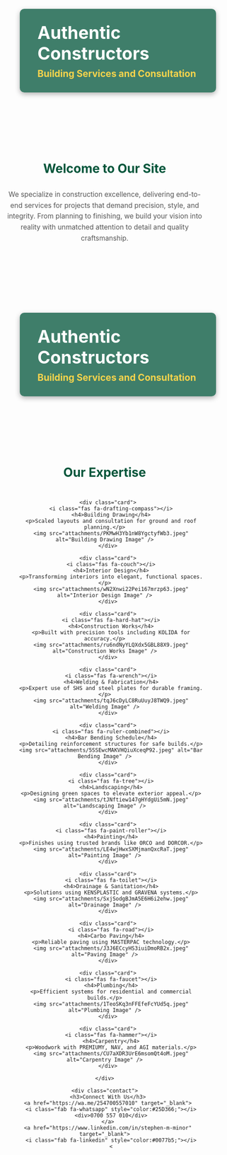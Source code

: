 <!DOCTYPE html>
<html lang="en">
<head>
  <meta charset="UTF-8" />
  <meta name="viewport" content="width=device-width, initial-scale=1" />
  <title>Authentic Constructors</title>
  <link rel="stylesheet" href="https://cdnjs.cloudflare.com/ajax/libs/font-awesome/6.4.0/css/all.min.css" />
  <style>
    :root {
      --primary: #00553A;
      --accent: #F9A825;
      --bg: #f4f6f8;
      --text: #333;
    }

    body {
      margin: 0;
      font-family: 'Segoe UI', sans-serif;
      background-color: var(--bg);
      color: var(--text);
    }

    .header {
      background: url('attachments/WkBiBHiYZBYtwtUkeURVx.png') no-repeat center center;
      background-size: cover;
      height: 400px;
      display: flex;
      align-items: center;
      padding-left: 60px;
    }

    .header-text {
      background-color: rgba(0, 85, 58, 0.75);
      padding: 30px 40px;
      border-radius: 10px;
      color: white;
      box-shadow: 0 4px 12px rgba(0,0,0,0.3);
    }

    .header-text h1 {
      margin: 0;
      font-size: 2.8em;
    }

    .header-text h2 {
      margin: 10px 0 0;
      font-size: 1.5em;
      color: #F9D44C;
    }

    .section {
      max-width: 1000px;
      margin: 60px auto;
      padding: 0 30px;
      text-align: center;
    }

    .section h3 {
      color: var(--primary);
      font-size: 2em;
      margin-bottom: 25px;
    }

    .section p {
      color: #555;
      font-size: 1.1em;
      line-height: 1.6;
    }
  </style>
</head>
<body>

  <div class="header">
    <div class="header-text">
      <h1>Authentic Constructors</h1>
      <h2>Building Services and Consultation</h2>
    </div>
  </div>

  <section class="section">
    <h3>Welcome to Our Site</h3>
    <p>We specialize in construction excellence, delivering end-to-end services for projects that demand precision, style, and integrity. From planning to finishing, we build your vision into reality with unmatched attention to detail and quality craftsmanship.</p>
  </section>

</body>
</html><!DOCTYPE html>
<html lang="en">
<head>
  <meta charset="UTF-8" />
  <meta name="viewport" content="width=device-width, initial-scale=1" />
  <title>Authentic Constructors</title>
  <link rel="stylesheet" href="https://cdnjs.cloudflare.com/ajax/libs/font-awesome/6.4.0/css/all.min.css" />
  <style>
    :root {
      --primary: #00553A;
      --accent: #F9A825;
      --bg: #f4f6f8;
      --text: #333;
    }

    body {
      margin: 0;
      font-family: 'Segoe UI', sans-serif;
      background-color: var(--bg);
      color: var(--text);
    }

    .header {
      background: url('attachments/Ksr1GJBwmmdjWYou6tgYA.png') no-repeat center center;
      background-size: cover;
      height: 400px;
      display: flex;
      align-items: center;
      padding-left: 60px;
    }

    .header-text {
      background-color: rgba(0, 85, 58, 0.75);
      padding: 30px 40px;
      border-radius: 10px;
      color: white;
      box-shadow: 0 4px 12px rgba(0,0,0,0.3);
    }

    .header-text h1 {
      margin: 0;
      font-size: 2.8em;
    }

    .header-text h2 {
      margin: 10px 0 0;
      font-size: 1.5em;
      color: #F9D44C;
    }

    .section {
      max-width: 1200px;
      margin: 50px auto;
      padding: 0 30px;
      text-align: center;
    }

    .section h3 {
      color: var(--primary);
      font-size: 2em;
      margin-bottom: 30px;
    }

    .grid {
      display: grid;
      grid-template-columns: repeat(auto-fit, minmax(280px, 1fr));
      gap: 25px;
    }

    .card {
      background: white;
      padding: 25px;
      border-radius: 10px;
      box-shadow: 0 4px 15px rgba(0,0,0,0.1);
      transition: transform 0.3s ease;
    }

    .card:hover {
      transform: translateY(-5px);
    }

    .card i {
      font-size: 30px;
      color: var(--accent);
      margin-bottom: 15px;
    }

    .card h4 {
      margin-bottom: 10px;
      color: var(--primary);
    }

    .card p {
      color: #555;
      margin-bottom: 15px;
    }

    .card img {
      width: 100%;
      border-radius: 8px;
      box-shadow: 0 4px 8px rgba(0,0,0,0.1);
    }

    .contact {
      margin-top: 80px;
    }

    .contact a {
      margin: 0 20px;
      text-decoration: none;
      display: inline-block;
    }

    .contact i {
      font-size: 36px;
    }

    .contact div {
      font-weight: bold;
      margin-top: 5px;
      color: var(--text);
    }

    .download a {
      display: inline-block;
      margin-top: 20px;
      padding: 12px 25px;
      background-color: var(--accent);
      color: white;
      font-weight: bold;
      text-decoration: none;
      border-radius: 8px;
      box-shadow: 0 4px 8px rgba(0,0,0,0.2);
    }

    .download a:hover {
      background-color: #e3a700;
    }
  </style>
</head>
<body>

  <div class="header">
    <div class="header-text">
      <h1>Authentic Constructors</h1>
      <h2>Building Services and Consultation</h2>
    </div>
  </div>

  <section class="section">
    <h3>Our Expertise</h3>
    <div class="grid">

      <div class="card">
        <i class="fas fa-drafting-compass"></i>
        <h4>Building Drawing</h4>
        <p>Scaled layouts and consultation for ground and roof planning.</p>
        <img src="attachments/PKMwH3Yb1nW8YgctyfWb3.jpeg" alt="Building Drawing Image" />
      </div>

      <div class="card">
        <i class="fas fa-couch"></i>
        <h4>Interior Design</h4>
        <p>Transforming interiors into elegant, functional spaces.</p>
        <img src="attachments/wN2Xnwi22Pei167mrzp63.jpeg" alt="Interior Design Image" />
      </div>

      <div class="card">
        <i class="fas fa-hard-hat"></i>
        <h4>Construction Works</h4>
        <p>Built with precision tools including KOLIDA for accuracy.</p>
        <img src="attachments/ru6ndNyYLQXdx5GBL88X9.jpeg" alt="Construction Works Image" />
      </div>

      <div class="card">
        <i class="fas fa-wrench"></i>
        <h4>Welding & Fabrication</h4>
        <p>Expert use of SHS and steel plates for durable framing.</p>
        <img src="attachments/tqJ6cDyLC8RuUuyJ8TWQ9.jpeg" alt="Welding Image" />
      </div>

      <div class="card">
        <i class="fas fa-ruler-combined"></i>
        <h4>Bar Bending Schedule</h4>
        <p>Detailing reinforcement structures for safe builds.</p>
        <img src="attachments/5SSEwcMAKVHQiuXceqP92.jpeg" alt="Bar Bending Image" />
      </div>

      <div class="card">
        <i class="fas fa-tree"></i>
        <h4>Landscaping</h4>
        <p>Designing green spaces to elevate exterior appeal.</p>
        <img src="attachments/tJNftiew147gHYdgUi5mN.jpeg" alt="Landscaping Image" />
      </div>

      <div class="card">
        <i class="fas fa-paint-roller"></i>
        <h4>Painting</h4>
        <p>Finishes using trusted brands like ORCO and DORCOR.</p>
        <img src="attachments/LE4wjHwxSXMjmanQxcRaT.jpeg" alt="Painting Image" />
      </div>

      <div class="card">
        <i class="fas fa-toilet"></i>
        <h4>Drainage & Sanitation</h4>
        <p>Solutions using KENSPLASTIC and GRAVENA systems.</p>
        <img src="attachments/SxjSodgBJmA5E6H6i2ehw.jpeg" alt="Drainage Image" />
      </div>

      <div class="card">
        <i class="fas fa-road"></i>
        <h4>Carbo Paving</h4>
        <p>Reliable paving using MASTERPAC technology.</p>
        <img src="attachments/J3J6ECcyHS3iuiDmoRB2x.jpeg" alt="Paving Image" />
      </div>

      <div class="card">
        <i class="fas fa-faucet"></i>
        <h4>Plumbing</h4>
        <p>Efficient systems for residential and commercial builds.</p>
        <img src="attachments/1TeoSKq3nFFEfeFcYUd5q.jpeg" alt="Plumbing Image" />
      </div>

      <div class="card">
        <i class="fas fa-hammer"></i>
        <h4>Carpentry</h4>
        <p>Woodwork with PREMIUMY, NAV, and AGI materials.</p>
        <img src="attachments/CU7aXDR3UrE6msomQt4oM.jpeg" alt="Carpentry Image" />
      </div>

    </div>

    <div class="contact">
      <h3>Connect With Us</h3>
      <a href="https://wa.me/254700557010" target="_blank">
        <i class="fab fa-whatsapp" style="color:#25D366;"></i>
        <div>0700 557 010</div>
      </a>
      <a href="https://www.linkedin.com/in/stephen-m-minor" target="_blank">
        <i class="fab fa-linkedin" style="color:#0077b5;"></i>
        <
